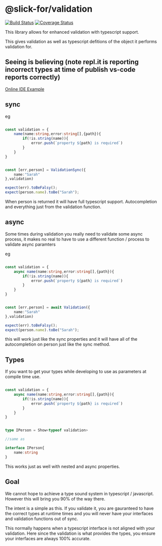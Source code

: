 # @slick-for/validation

[![Build Status](https://travis-ci.com/shavyg2/slick-for-validation.svg?branch=master)](https://travis-ci.com/shavyg2/slick-for-validation)
[![Coverage Status](https://coveralls.io/repos/github/shavyg2/slick-for-validation/badge.svg?branch=master)](https://coveralls.io/github/shavyg2/slick-for-validation?branch=master)


This library allows for enhanced validation with
typescript support.

This gives validation as well as typescript defitions of
the object it performs validation for.


## Seeing is believing (note repl.it is reporting incorrect types at time of publish vs-code reports correctly)


[Online IDE Example](https://repl.it/@ShavauhnGabay/Slick-Validation-Example)

## sync 
eg 
```typescript

const validation = {
    name(name:string,error:string[],{path}){
        if(!is.string(name)){
            error.push(`property ${path} is required`)
        }
    }
}


const [err,person] = ValidationSync({
    name:"Sarah"
},validation)

expect(err).toBeFalsy();
expect(person.name).toBe("Sarah");
```

When person is returned it will have full typescript support.
Autocompletion and everything just from the validation function.


## async 

Some times during validation you really need to validate some 
async process, it makes no real to have to use a different 
function / process to validate async paramters 


eg
```typescript

const validation = {
    async name(name:string,error:string[],{path}){
        if(!is.string(name)){
            error.push(`property ${path} is required`)
        }
    }
}


const [err,person] = await Validation({
    name:"Sarah"
},validation)

expect(err).toBeFalsy();
expect(person.name).toBe("Sarah");

```

this will work just like the sync properties and it will 
have all of the autocompletion on person just like the sync 
method.



## Types
If you want to get your types while developing to use as 
parameters at compile time use.

```typescript

const validation = {
    async name(name:string,error:string[],{path}){
        if(!is.string(name)){
            error.push(`property ${path} is required`)
        }
    }
}


type IPerson = Show<typeof validation>

//same as 

interface IPerson{
    name:string
}
```

This works just as well with nested and async properties.


## Goal

We cannot hope to achieve a type sound system in 
typescript / javascript. However this will bring you 90%
of the way there.

The intent is a simple as this. If you validate it,
you are gauranteed to have the correct types at runtime times
and you will never have your interfaces and validation functions
out of sync.

This normally happens when a typescript interface is not aligned
with your validation. Here since the validation is what provides
the types, you ensure your interfaces are always 100% accurate.





